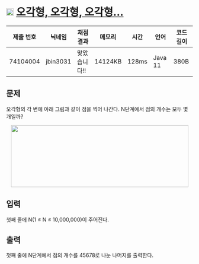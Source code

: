 # <img width="20px"  src="https://d2gd6pc034wcta.cloudfront.net/tier/4.svg" class="solvedac-tier"> [오각형, 오각형, 오각형…](https://www.acmicpc.net/problem/1964) 

| 제출 번호 | 닉네임 | 채점 결과 | 메모리 | 시간 | 언어 | 코드 길이 |
|---|---|---|---|---|---|---|
|74104004|jbin3031|맞았습니다!! |14124KB|128ms|Java 11|380B|

## 문제
<p>오각형의 각 변에 아래 그림과 같이 점을 찍어 나간다. N단계에서 점의 개수는 모두 몇 개일까?</p>

<p style="text-align: center;"><img alt="" height="167" src="https://www.acmicpc.net/JudgeOnline/upload/201007/55555.png" width="479"></p>

## 입력
<p>첫째 줄에 N(1 ≤ N ≤ 10,000,000)이 주어진다.</p>

## 출력
<p>첫째 줄에 N단계에서 점의 개수를 45678로 나눈 나머지를 출력한다.</p>

